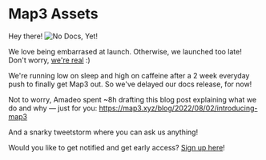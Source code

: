 # Map3 Assets

Hey there!
![No Docs, Yet!](https://media3.giphy.com/media/OWVrMAxmD9jxe/giphy.gif)

We love being embarrased at launch. Otherwise, we launched too late!
Don't worry, [we're real](https://www.linkedin.com/in/amadeopellicce/) :) 

We're running low on sleep and high on caffeine after a 2 week everyday push to finally get Map3 out. So we've delayed our docs release, for now!

Not to worry, Amadeo spent ~8h drafting this blog post explaining what we do and why — just for you:
​https://map3.xyz/blog/2022/08/02/introducing-map3​

And a snarky tweetstorm where you can ask us anything!
<INSERT>

Would you like to get notified and get early access? [Sign up here](https://map3.xyz)!
